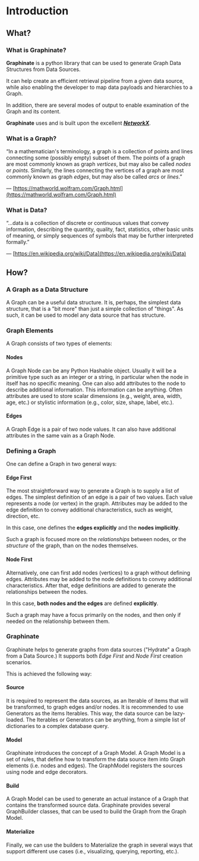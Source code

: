 # Introduction

## What?

### What is Graphinate?

**Graphinate** is a python library that can be used to generate Graph Data Structures from Data Sources.

It can help create an efficient retrieval pipeline from a given data source, while also enabling the developer to map
data payloads and hierarchies to a Graph.

In addition, there are several modes of output to enable examination of the Graph and its content.

**Graphinate** uses and is built upon the excellent [**_NetworkX_**](https://networkx.org/).

### What is a Graph?

“In a mathematician's terminology, a graph is a collection of points and lines connecting some (possibly empty) subset
of them.
The points of a graph are most commonly known as graph *vertices*, but may also be called *nodes* or *points*.
Similarly, the lines connecting the vertices of a graph are most commonly known as graph *edges*, but may also
be called *arcs* or *lines*.”

&mdash; [https://mathworld.wolfram.com/Graph.html](https://mathworld.wolfram.com/Graph.html)

### What is Data?

“...data is a collection of discrete or continuous values that convey information, describing the quantity, quality,
fact, statistics, other basic units of meaning, or simply sequences of symbols that may be further interpreted
formally.”

&mdash; [https://en.wikipedia.org/wiki/Data](https://en.wikipedia.org/wiki/Data)

## How?

### A Graph as a Data Structure

A Graph can be a useful data structure.
It is, perhaps, the simplest data structure, that is a "bit more" than just a simple collection of "things".
As such, it can be used to model any data source that has structure.

### Graph Elements

A Graph consists of two types of elements:

#### Nodes

A Graph Node can be any Python Hashable object. Usually it will be a primitive type such as an integer or a string,
in particular when the node in itself has no specific meaning.
One can also add attributes to the node to describe additional information. This information can be anything.
Often attributes are used to store scalar dimensions (e.g., weight, area, width, age, etc.)
or stylistic information (e.g., color, size, shape, label, etc.).

#### Edges

A Graph Edge is a pair of two node values. It can also have additional attributes in the same vain as a Graph Node.

### Defining a Graph

One can define a Graph in two general ways:

#### Edge First

The most straightforward way to generate a Graph is to supply a list of edges. The simplest definition of an edge is a
pair of two values. Each value represents a node (or vertex) in the graph. Attributes may be added to the edge
definition to convey additional characteristics, such as weight, direction, etc.

In this case, one defines the **edges explicitly** and the **nodes implicitly**.

Such a graph is focused more on the _relationships_ between nodes, or the _structure_ of the graph,
than on the nodes themselves.

#### Node First

Alternatively, one can first add nodes (vertices) to a graph without defining edges. Attributes may be added
to the node definitions to convey additional characteristics. After that, edge definitions are added to generate the
relationships between the nodes.

In this case, **both nodes and the edges** are defined **explicitly**.

Such a graph may have a focus primarily on the nodes, and then only if needed on the relationship between them.

### Graphinate

Graphinate helps to generate graphs from data sources ("Hydrate" a Graph from a Data Source.)
It supports both *Edge First* and *Node First* creation scenarios.

This is achieved the following way:

#### Source

It is required to represent the data sources, as an Iterable of items that will be transformed, to graph edges
and/or nodes.
It is recommended to use Generators as the items Iterables. This way, the data source can be lazy-loaded.
The Iterables or Generators can be anything, from a simple list of dictionaries to a complex database query.

#### Model

Graphinate introduces the concept of a Graph Model.
A Graph Model is a set of rules, that define how to transform the data source item into Graph elements (i.e. nodes and
edges). The GraphModel registers the sources using node and edge decorators.

#### Build

A Graph Model can be used to generate an actual instance of a Graph that contains the transformed source data.
Graphinate provides several GraphBuilder classes, that can be used to build the Graph from the Graph Model.

#### Materialize

Finally, we can use the builders to Materialize the graph in several ways that support different use cases
(i.e., visualizing, querying, reporting, etc.).
